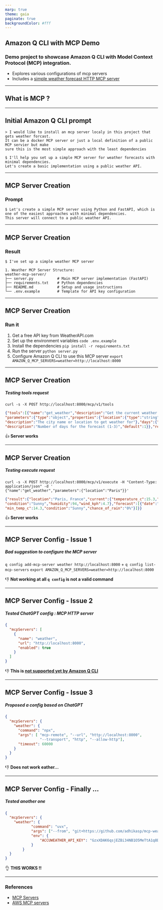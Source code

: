 ```yaml
---
marp: true
theme: gaia
paginate: true
backgroundColor: #fff
---
```


## Amazon Q CLI with MCP Demo
### Demo project to showcase Amazon Q CLI with Model Context Protocol (MCP) integration.

* Explores various configurations of mcp servers
* Includes a [simple weather forecast HTTP MCP server](./weather-mcp-hhtp-server/README.md)

---

## What is MCP ?

---

## Initial Amazon Q CLI prompt
```
> I would like to install an mcp server localy in this project that gets weather forcast. 
It can be a docker MCP server or just a local definition of a public MCP servier but make 
sure this is the most simple approach with the least dependencies 
```
```
$ I'll help you set up a simple MCP server for weather forecasts with minimal dependencies. 
Let's create a basic implementation using a public weather API.
```
---

## MCP Server Creation
### Prompt
```
$ Let's create a simple MCP server using Python and FastAPI, which is 
one of the easiest approaches with minimal dependencies. 
This server will connect to a public weather API.
```

---

## MCP Server Creation
### Result
```
$ I've set up a simple weather MCP server

1. Weather MCP Server Structure:
weather-mcp-server/
├── server.py           # Main MCP server implementation (FastAPI)
├── requirements.txt    # Python dependencies
├── README.md           # Setup and usage instructions
└── .env.example        # Template for API key configuration
```

---

## MCP Server Creation
### Run it
1. Get a free API key from WeatherAPI.com
2. Set up the environment variables
`code .env.example`
3. Install the dependencies `pip install -r requirements.txt`
4. Run the server `python server.py`
5. Configure Amazon Q CLI to use this MCP server `export AMAZON_Q_MCP_SERVERS=weather=http://localhost:8000`

---

## MCP Server Creation
##### Testing tools request
```
curl -s -X POST http://localhost:8000/mcp/v1/tools
```
```json
{"tools":[{"name":"get_weather","description":"Get the current weather and forecast for a location",
"parameters":{"type":"object","properties":{"location":{"type":"string",
"description":"The city name or location to get weather for"},"days":{"type":"integer",
"description":"Number of days for the forecast (1-3)","default":1}},"required":["location"]}}]}
```
👍 **Server works**

---

## MCP Server Creation
##### Testing execute request
```
curl -s -X POST http://localhost:8000/mcp/v1/execute -H "Content-Type: application/json" -d '
{"name":"get_weather","parameters":{"location":"Paris"}}'
```
```json
{"result":{"location":"Paris, France","current":{"temperature_c":15.3,"temperature_f":59.5,
"condition":"Sunny","humidity":94,"wind_kph":4.7},"forecast":[{"date":"2025-05-30","max_temp_c":28.7,
"min_temp_c":14.3,"condition":"Sunny","chance_of_rain":"0%"}]}}
```

👍 **Server works**

---

## MCP Server Config - Issue 1
##### Bad suggestion to configure the MCP server
`q config add-mcp-server weather http://localhost:8000` + `q config list-mcp-servers`
`export AMAZON_Q_MCP_SERVERS=weather=http://localhost:8000`

👎 **Not working at all `q config` is not a valid command**

---

## MCP Server Config - Issue 2
##### Tested ChatGPT config : MCP HTTP server
```json
{
  "mcpServers": [
    {
      "name": "weather",
      "url": "http://localhost:8000",
      "enabled": true
    }
  ]
}
```
👎 **This is [not supported yet by Amazon Q CLI](https://docs.aws.amazon.com/amazonq/latest/qdeveloper-ug/command-line-mcp-configuration.html)**

---

## MCP Server Config - Issue 3
##### Proposed a config based on ChatGPT
```json
{
  "mcpServers": {
    "weather": {
      "command": "npx",
      "args": [ "mcp-remote", "--url", "http://localhost:8000", 
                "--transport", "http", "--allow-http"],
      "timeout": 60000
    }
  }
}
```
👎 **Does not work eather...**

---

## MCP Server Config - Finally ...
##### Tested another one
```json
{
  "mcpServers": {
    "weather": {
            "command": "uvx",
            "args": ["--from", "git+https://github.com/adhikasp/mcp-weather.git", "mcp-weather"],
            "env": {
                "ACCUWEATHER_API_KEY": "GzxXDAK6qsjEZBi34NB1O5MeTtA1q8DV"
            }
        }
  }
}
```
👌 **THIS WORKS !!**

---

### References
- [MCP Servers](https://github.com/modelcontextprotocol/servers)
- [AWS MCP servers](https://github.com/awslabs/mcp)
